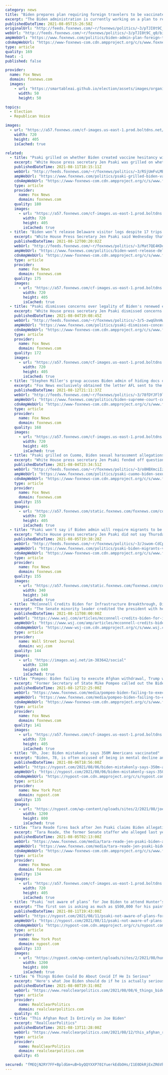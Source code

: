 ```yaml
---
category: news
title: "Biden prepares plan requiring foreign travelers to be vaccinated amid border crisis"
excerpt: "The Biden administration is currently working on a plan to require foreign nationals traveling into the U.S. to be vaccinated against the coronavirus except for some \"limited exceptions.”"
publishedDateTime: 2021-08-05T15:26:58Z
originalUrl: "http://feeds.foxnews.com/~r/foxnews/politics/~3/pTJI0t9C_q0/biden-admin-plan-foreign-travelers-vaccinated-border-crisis"
webUrl: "http://feeds.foxnews.com/~r/foxnews/politics/~3/pTJI0t9C_q0/biden-admin-plan-foreign-travelers-vaccinated-border-crisis"
ampWebUrl: "https://www.foxnews.com/politics/biden-admin-plan-foreign-travelers-vaccinated-border-crisis.amp"
cdnAmpWebUrl: "https://www-foxnews-com.cdn.ampproject.org/c/s/www.foxnews.com/politics/biden-admin-plan-foreign-travelers-vaccinated-border-crisis.amp"
type: article
quality: 169
heat: -1
published: false

provider:
  name: Fox News
  domain: foxnews.com
  images:
    - url: "https://smartableai.github.io/election/assets/images/organizations/foxnews.com-50x50.jpg"
      width: 50
      height: 50

topics:
  - Election
  - Republican Voice

images:
  - url: "https://a57.foxnews.com/cf-images.us-east-1.prod.boltdns.net/v1/static/694940094001/6c33b7e0-001d-4a0e-8e91-cc0189bc3f5b/2fe53756-18f9-4283-ba7b-76d927593c5d/1280x720/match/720/405/image.jpg?ve=1&tl=1"
    width: 720
    height: 405
    isCached: true

related:
  - title: "Psaki grilled on whether Biden created vaccine hesitancy with 2020 comments slamming Trump"
    excerpt: "White House press secretary Jen Psaki was grilled on whether or not President Biden encouraged vaccine hesitancy with comments he made last year cautioning he did not “trust” former President Donald Trump"
    publishedDateTime: 2021-08-11T18:15:11Z
    webUrl: "http://feeds.foxnews.com/~r/foxnews/politics/~3/RSjUmFvLMBw/psaki-grilled-biden-vaccine-hesitancy-2020-comments-trust-trump"
    ampWebUrl: "https://www.foxnews.com/politics/psaki-grilled-biden-vaccine-hesitancy-2020-comments-trust-trump.amp"
    cdnAmpWebUrl: "https://www-foxnews-com.cdn.ampproject.org/c/s/www.foxnews.com/politics/psaki-grilled-biden-vaccine-hesitancy-2020-comments-trust-trump.amp"
    type: article
    provider:
      name: Fox News
      domain: foxnews.com
    quality: 180
    images:
      - url: "https://a57.foxnews.com/cf-images.us-east-1.prod.boltdns.net/v1/static/694940094001/ef4773e1-c6e3-456a-821b-b9147f44bb39/f7e732ff-b006-4030-aaad-5715e7df8fcb/1280x720/match/720/405/image.jpg?ve=1&tl=1"
        width: 720
        height: 405
        isCached: true
  - title: "Biden won’t release Delaware visitor logs despite 17 trips home"
    excerpt: "White House Press Secretary Jen Psaki said Wednesday that President Biden won’t release visitor logs from his Delaware residences, despite making 17 trips home in six months."
    publishedDateTime: 2021-08-12T00:20:02Z
    webUrl: "http://feeds.foxnews.com/~r/foxnews/politics/~3/Mat7QE4KDq4/biden-wont-release-delaware-visitor-logs-despite-17-trips-home"
    ampWebUrl: "https://www.foxnews.com/politics/biden-wont-release-delaware-visitor-logs-despite-17-trips-home.amp"
    cdnAmpWebUrl: "https://www-foxnews-com.cdn.ampproject.org/c/s/www.foxnews.com/politics/biden-wont-release-delaware-visitor-logs-despite-17-trips-home.amp"
    type: article
    provider:
      name: Fox News
      domain: foxnews.com
    quality: 175
    images:
      - url: "https://a57.foxnews.com/cf-images.us-east-1.prod.boltdns.net/v1/static/694940094001/ef4773e1-c6e3-456a-821b-b9147f44bb39/f7e732ff-b006-4030-aaad-5715e7df8fcb/1280x720/match/720/405/image.jpg?ve=1&tl=1"
        width: 720
        height: 405
        isCached: true
  - title: "Psaki dismisses concerns over legality of Biden's renewed eviction moratorium"
    excerpt: "White House press secretary Jen Psaki dismissed concerns about the constitutionality of the extension of the eviction moratorium."
    publishedDateTime: 2021-08-04T19:08:45Z
    webUrl: "http://feeds.foxnews.com/~r/foxnews/politics/~3/5-zwqGhnHwY/psaki-dismisses-concerns-constitutionality-eviction-moratorium-extension"
    ampWebUrl: "https://www.foxnews.com/politics/psaki-dismisses-concerns-constitutionality-eviction-moratorium-extension.amp"
    cdnAmpWebUrl: "https://www-foxnews-com.cdn.ampproject.org/c/s/www.foxnews.com/politics/psaki-dismisses-concerns-constitutionality-eviction-moratorium-extension.amp"
    type: article
    provider:
      name: Fox News
      domain: foxnews.com
    quality: 172
    images:
      - url: "https://a57.foxnews.com/cf-images.us-east-1.prod.boltdns.net/v1/static/694940094001/194cfd99-d8dd-4036-81fc-e39671e8b9ad/617f57d9-b89d-4869-86d6-d3bf28cf1184/1280x720/match/720/405/image.jpg?ve=1&tl=1"
        width: 720
        height: 405
        isCached: true
  - title: "Stephen Miller's group accuses Biden admin of hiding docs on Supreme Court commission"
    excerpt: "Fox News exclusively obtained the letter AFL sent to the Biden administration regarding documents pertaining to the Presidential Commission on the Supreme Court."
    publishedDateTime: 2021-08-12T21:11:37Z
    webUrl: "http://feeds.foxnews.com/~r/foxnews/politics/~3/78fDYJFl9lI/biden-supreme-court-commission-america-first-legal"
    ampWebUrl: "https://www.foxnews.com/politics/biden-supreme-court-commission-america-first-legal.amp"
    cdnAmpWebUrl: "https://www-foxnews-com.cdn.ampproject.org/c/s/www.foxnews.com/politics/biden-supreme-court-commission-america-first-legal.amp"
    type: article
    provider:
      name: Fox News
      domain: foxnews.com
    quality: 168
    images:
      - url: "https://a57.foxnews.com/cf-images.us-east-1.prod.boltdns.net/v1/static/694940094001/d9359c2d-9958-4ec7-a829-482f4c382329/b3ff4e74-7195-482f-b18f-15b23d3e7099/1280x720/match/720/405/image.jpg?ve=1&tl=1"
        width: 720
        height: 405
        isCached: true
  - title: "Psaki grilled on Cuomo, Biden sexual harassment allegations, says claims against president already ‘litigated’"
    excerpt: "White House press secretary Jen Psaki fended off questions about sexual misconduct allegations leveled against President Biden Wednesday following the commander-in-chief’s decision to call on embattled New York Gov. Andrew Cuomo to resign following a harassment probe."
    publishedDateTime: 2021-08-04T23:34:51Z
    webUrl: "http://feeds.foxnews.com/~r/foxnews/politics/~3/o8HBXmciIzY/psaki-cuomo-biden-sexual-harassment"
    ampWebUrl: "https://www.foxnews.com/politics/psaki-cuomo-biden-sexual-harassment.amp"
    cdnAmpWebUrl: "https://www-foxnews-com.cdn.ampproject.org/c/s/www.foxnews.com/politics/psaki-cuomo-biden-sexual-harassment.amp"
    type: article
    provider:
      name: Fox News
      domain: foxnews.com
    quality: 155
    images:
      - url: "https://a57.foxnews.com/static.foxnews.com/foxnews.com/content/uploads/2021/08/720/405/AP21216625636317-e1628113969608.jpg?ve=1&tl=1"
        width: 720
        height: 405
        isCached: true
  - title: "Psaki won't say if Biden admin will require migrants to be vaccinated as it considers mandate for legal travel"
    excerpt: "White House press secretary Jen Psaki did not say Thursday whether the Biden administration will require vaccines for migrants coming across the southern border even as she acknowledged that the administration is considering mandating vaccines for foreign travelers entering the United States."
    publishedDateTime: 2021-08-05T19:38:28Z
    webUrl: "http://feeds.foxnews.com/~r/foxnews/politics/~3/Jswom-CdCpw/psaki-biden-migrants-vaccine-covid-foreign-travelers"
    ampWebUrl: "https://www.foxnews.com/politics/psaki-biden-migrants-vaccine-covid-foreign-travelers.amp"
    cdnAmpWebUrl: "https://www-foxnews-com.cdn.ampproject.org/c/s/www.foxnews.com/politics/psaki-biden-migrants-vaccine-covid-foreign-travelers.amp"
    type: article
    provider:
      name: Fox News
      domain: foxnews.com
    quality: 155
    images:
      - url: "https://a57.foxnews.com/static.foxnews.com/foxnews.com/content/uploads/2020/01/340/340/Screen-Shot-2020-01-15-at-11.36.03-AM.png?ve=1&tl=1"
        width: 340
        height: 340
        isCached: true
  - title: "McConnell Credits Biden for Infrastructure Breakthrough, Dismisses Trump Criticism"
    excerpt: "The Senate minority leader credited the president with helping to get the infrastructure bill passed in the Senate, but said he doesn’t anticipate many more opportunities for Republicans to work with Democrats."
    publishedDateTime: 2021-08-11T08:00:00Z
    webUrl: "https://www.wsj.com/articles/mcconnell-credits-biden-for-infrastructure-breakthrough-dismisses-trump-criticism-11628672401"
    ampWebUrl: "https://www.wsj.com/amp/articles/mcconnell-credits-biden-for-infrastructure-breakthrough-dismisses-trump-criticism-11628672401"
    cdnAmpWebUrl: "https://www-wsj-com.cdn.ampproject.org/c/s/www.wsj.com/amp/articles/mcconnell-credits-biden-for-infrastructure-breakthrough-dismisses-trump-criticism-11628672401"
    type: article
    provider:
      name: Wall Street Journal
      domain: wsj.com
    quality: 144
    images:
      - url: "https://images.wsj.net/im-383642/social"
        width: 1280
        height: 640
        isCached: true
  - title: "Pompeo: Biden failing to execute Afghan withdrawal, Trump warned Taliban of consequences"
    excerpt: "Former Secretary of State Mike Pompeo called out the Biden administration for what he described as poor planning and poor execution of a U.S. troop withdrawal from Afghanistan, which may lead to the nation's capital of Kabul to fall to Taliban insurgents within the next 3 months."
    publishedDateTime: 2021-08-12T22:25:00Z
    webUrl: "https://www.foxnews.com/media/pompeo-biden-failing-to-execute-afghan-withdrawal-trump-warned-taliban-of-consequences"
    ampWebUrl: "https://www.foxnews.com/media/pompeo-biden-failing-to-execute-afghan-withdrawal-trump-warned-taliban-of-consequences.amp"
    cdnAmpWebUrl: "https://www-foxnews-com.cdn.ampproject.org/c/s/www.foxnews.com/media/pompeo-biden-failing-to-execute-afghan-withdrawal-trump-warned-taliban-of-consequences.amp"
    type: article
    provider:
      name: Fox News
      domain: foxnews.com
    quality: 141
    images:
      - url: "https://a57.foxnews.com/cf-images.us-east-1.prod.boltdns.net/v1/static/694940094001/c505be5b-7fe5-4a10-b256-fbc6b1e6a2f1/272c5604-5105-47e9-88ac-0be2cd6b1b4d/1280x720/match/720/405/image.jpg?ve=1&tl=1"
        width: 720
        height: 405
        isCached: true
  - title: "Oh, Joe: Biden mistakenly says 350M Americans vaccinated"
    excerpt: "Biden, 78, is often accused of being in mental decline and then-President Donald Trump made his cognitive fitness a central campaign issue last year."
    publishedDateTime: 2021-08-06T18:56:00Z
    webUrl: "https://nypost.com/2021/08/06/biden-mistakenly-says-350m-americans-are-vaccinated/"
    ampWebUrl: "https://nypost.com/2021/08/06/biden-mistakenly-says-350m-americans-are-vaccinated/amp/"
    cdnAmpWebUrl: "https://nypost-com.cdn.ampproject.org/c/s/nypost.com/2021/08/06/biden-mistakenly-says-350m-americans-are-vaccinated/amp/"
    type: article
    provider:
      name: New York Post
      domain: nypost.com
    quality: 135
    images:
      - url: "https://nypost.com/wp-content/uploads/sites/2/2021/08/joe-biden-vaccine-600.jpg?quality=90&strip=all&w=1200"
        width: 1200
        height: 800
        isCached: true
  - title: "Tara Reade fires back after Jen Psaki claims Biden allegations were 'heavily litigated' during election"
    excerpt: "Tara Reade, the former Senate staffer who alleged last year that Joe Biden sexually assaulted her in 1993, fired back at White House Press Secretary Jen Psaki claimed that the allegations made against the president were “heavily litigated” during the 2020 election cycle."
    publishedDateTime: 2021-08-05T02:13:00Z
    webUrl: "https://www.foxnews.com/media/tara-reade-jen-psaki-biden-allegations-cuomo"
    ampWebUrl: "https://www.foxnews.com/media/tara-reade-jen-psaki-biden-allegations-cuomo.amp"
    cdnAmpWebUrl: "https://www-foxnews-com.cdn.ampproject.org/c/s/www.foxnews.com/media/tara-reade-jen-psaki-biden-allegations-cuomo.amp"
    type: article
    provider:
      name: Fox News
      domain: foxnews.com
    quality: 134
    images:
      - url: "https://a57.foxnews.com/cf-images.us-east-1.prod.boltdns.net/v1/static/694940094001/217a58f3-a01e-4ac1-8f6d-dec17ec267fb/fce8c9ce-aef7-41f3-adbb-2a597c5e53dc/1280x720/match/720/405/image.jpg?ve=1&tl=1"
        width: 720
        height: 405
        isCached: true
  - title: "Psaki ‘not aware of plans’ for Joe Biden to attend Hunter’s pricey art show"
    excerpt: "The first son is asking as much as $500,000 for his paintings from anonymous buyers, which ethics experts say are inflated prices based on his dad’s official position."
    publishedDateTime: 2021-08-11T19:43:00Z
    webUrl: "https://nypost.com/2021/08/11/psaki-not-aware-of-plans-for-joe-biden-to-attend-hunters-pricey-art-show/"
    ampWebUrl: "https://nypost.com/2021/08/11/psaki-not-aware-of-plans-for-joe-biden-to-attend-hunters-pricey-art-show/amp/"
    cdnAmpWebUrl: "https://nypost-com.cdn.ampproject.org/c/s/nypost.com/2021/08/11/psaki-not-aware-of-plans-for-joe-biden-to-attend-hunters-pricey-art-show/amp/"
    type: article
    provider:
      name: New York Post
      domain: nypost.com
    quality: 133
    images:
      - url: "https://nypost.com/wp-content/uploads/sites/2/2021/08/hunter-biden-art-show-hp.jpg?quality=90&strip=all&w=1200"
        width: 1200
        height: 800
        isCached: true
  - title: "6 Things Biden Could Do About Covid If He Is Serious"
    excerpt: "Here's what Joe Biden should do if he is actually serious about handling the pandemic and not just playing politics. Read Full Article »"
    publishedDateTime: 2021-08-08T19:31:00Z
    webUrl: "https://www.realclearpolitics.com/2021/08/08/6_things_biden_could_do_about_covid_if_he_is_serious_548998.html"
    type: article
    provider:
      name: RealClearPolitics
      domain: realclearpolitics.com
    quality: 45
  - title: "This Afghan Rout Is Entirely on Joe Biden"
    excerpt: "RealClearPolitics"
    publishedDateTime: 2021-08-13T11:28:00Z
    webUrl: "https://www.realclearpolitics.com/2021/08/12/this_afghan_rout_is_entirely_on_joe_biden_549316.html"
    type: article
    provider:
      name: RealClearPolitics
      domain: realclearpolitics.com
    quality: 45

secured: "fMEQjN2RY7FF+BpldGm+uB+byQQYXXP701YuerkEdbOHs/I1E0DkRjExZR6VhBCFkX6t+oA10ZjL4/DzX1O4JbMnusowxq0RLklOXwJIzQDBKvfRw51sN4fmC1S4BtvjUMkT8b8VdMqcJK0TQHgEwX2wftjLSagePl7OpvjjsS8kuTm6nWiF/tkbPFHUfUOKFF9W/lpTD687gtBw4qan4P8nNKfLD1dbVbjjONycxXUANI+sIZ9MdXYU3gjKRspQJxnT4O0ehKJEPXsN8yvl7jBHu7u4o6h6EUNmGnbgblWNb9aRy5/DFLPGibLWngLNYVpg0aqKeDVMDc4h0Bw238bLt8owsV71SKM0o6dogE4=;hWR+8QAKStbUbHm1mUOlCA=="
---
```


